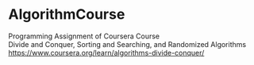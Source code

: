 # AlgorithmCourse
Programming Assignment of Coursera Course  
Divide and Conquer, Sorting and Searching, and Randomized Algorithms  
https://www.coursera.org/learn/algorithms-divide-conquer/
